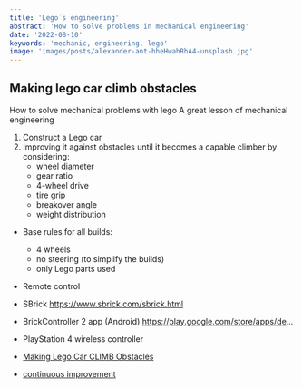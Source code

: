 ```yaml
---
title: 'Lego´s engineering'
abstract: 'How to solve problems in mechanical engineering'
date: '2022-08-10'
keywords: 'mechanic, engineering, lego'
image: 'images/posts/alexander-ant-hheHwahRhA4-unsplash.jpg'
---
```


## Making lego car climb obstacles

How to solve mechanical problems with lego
A great lesson of mechanical engineering

1. Construct a Lego car
2. Improving it against obstacles until it becomes a capable climber by considering:
    - wheel diameter
    - gear ratio
    - 4-wheel drive
    - tire grip
    - breakover angle
    - weight distribution

* Base rules for all builds:
    - 4 wheels
    - no steering (to simplify the builds)
    - only Lego parts used

* Remote control
- SBrick https://www.sbrick.com/sbrick.html
- BrickController 2 app (Android) https://play.google.com/store/apps/de...
- PlayStation 4 wireless controller

- [Making Lego Car CLIMB Obstacles](https://www.youtube.com/watch?v=MwHHErfX9hI)
- [continuous improvement](https://publish.twitter.com/?query=https%3A%2F%2Ftwitter.com%2FTechAmazing%2Fstatus%2F1486481324638720000&widget=Tweet)